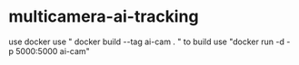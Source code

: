 # multicamera-ai-tracking
use docker
use " docker build --tag ai-cam .    " to build
use "docker run -d  -p 5000:5000 ai-cam"